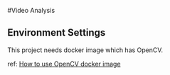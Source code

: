 #Video Analysis

## Environment Settings
This project needs docker image which has OpenCV.

ref: [How to use OpenCV docker image](https://learnopencv.com/install-opencv-docker-image-ubuntu-macos-windows/)
